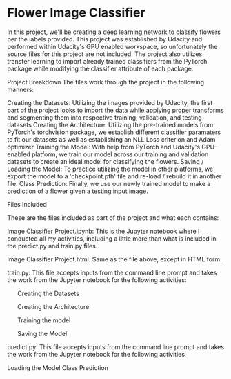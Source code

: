 
<h1>Flower Image Classifier</h1>
In this project, we'll be creating a deep learning network to classify flowers per the labels provided. This project was established by Udacity and performed within Udacity's GPU enabled workspace, so unfortunately the source files for this project are not included. The project also utilizes transfer learning to import already trained classifiers from the PyTorch package while modifying the classifier attribute of each package.

Project Breakdown
The files work through the project in the following manners:

Creating the Datasets: Utilizing the images provided by Udacity, the first part of the project looks to import the data while applying proper transforms and segmenting them into respective training, validation, and testing datasets
Creating the Architecture: Utilizing the pre-trained models from PyTorch's torchvision package, we establish different classifier paramaters to fit our datasets as well as establishing an NLL Loss criterion and Adam optimizer
Training the Model: With help from PyTorch and Udacity's GPU-enabled platform, we train our model across our training and validation datasets to create an ideal model for classifying the flowers.
Saving / Loading the Model: To practice utilizing the model in other platforms, we export the model to a 'checkpoint.pth' file and re-load / rebuild it in another file.
Class Prediction: Finally, we use our newly trained model to make a prediction of a flower given a testing input image.





Files Included

These are the files included as part of the project and what each contains:

Image Classifier Project.ipynb: This is the Jupyter notebook where I conducted all my activities, including a little more than what is included in the predict.py and train.py files.

Image Classifier Project.html: Same as the file above, except in HTML form.

train.py: This file accepts inputs from the command line prompt and takes the work from the Jupyter notebook for the following activities:

<ul>Creating the Datasets</ul>

<ul>Creating the Architecture</ul>

<ul>Training the model</ul>

<ul>Saving the Model</ul>

predict.py: This file accepts inputs from the command line prompt and takes the work from the Jupyter notebook for the following activities

Loading the Model
Class Prediction
